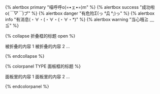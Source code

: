 {% alertbox primary "喵呼呼o(=•ェ•=)m" %}
{% alertbox success "成功啦o(*￣▽￣*)ブ" %}
{% alertbox danger "有危险Σ(っ °Д °;)っ" %}
{% alertbox info "有消息(・∀・(・∀・(・∀・*)" %}
{% alertbox warning "当心哦≧ ﹏ ≦" %}

{% collapse 折叠框的标题 open %}

被折叠的内容 1
被折叠的内容 2
...

{% endcollapse %}

{% colorpanel TYPE 面板框的标题 %}

面板里的内容 1
面板里的内容 2
...

{% endcolorpanel %}
